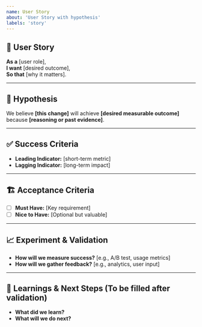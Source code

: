 ```yaml
---
name: User Story
about: 'User Story with hypothesis'
labels: 'story'
---
```


## 📝 User Story  
**As a** [user role],  
**I want** [desired outcome],  
**So that** [why it matters].  

---

## 🎯 Hypothesis  
We believe **[this change]** will achieve **[desired measurable outcome]**  
because **[reasoning or past evidence]**.  

---

## ✅ Success Criteria  
- **Leading Indicator:** [short-term metric]  
- **Lagging Indicator:** [long-term impact]  

---

## 🏗 Acceptance Criteria  
- [ ] **Must Have:** [Key requirement]  
- [ ] **Nice to Have:** [Optional but valuable]  

---

## 📈 Experiment & Validation  
- **How will we measure success?** [e.g., A/B test, usage metrics]  
- **How will we gather feedback?** [e.g., analytics, user input]  

---

## 📣 Learnings & Next Steps (To be filled after validation)  
- **What did we learn?**  
- **What will we do next?**  

